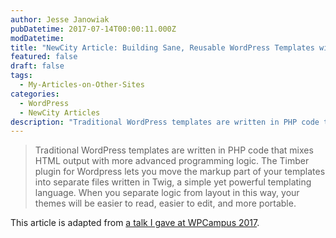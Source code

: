 ```yaml
---
author: Jesse Janowiak
pubDatetime: 2017-07-14T00:00:11.000Z
modDatetime:
title: "NewCity Article: Building Sane, Reusable WordPress Templates with Timber and Twig"
featured: false
draft: false
tags:
  - My-Articles-on-Other-Sites
categories:
  - WordPress
  - NewCity Articles
description: "Traditional WordPress templates are written in PHP code that mixes HTML output with more advanced programming logic. The Timber plugin for Wordpress lets you move the markup part of your templates into separate files written in Twig, a simple yet powerful templating language. When you separate logic from layout in this way, your themes will be easier to read, easier to edit, and more portable."
---
```


> Traditional WordPress templates are written in PHP code that mixes HTML output with more advanced programming logic. The Timber plugin for Wordpress lets you move the markup part of your templates into separate files written in Twig, a simple yet powerful templating language. When you separate logic from layout in this way, your themes will be easier to read, easier to edit, and more portable.

This article is adapted from [a talk I gave at WPCampus 2017](https://2017.wpcampus.org/schedule/lightning-talks/building-wordpress-templates-twig-timber/).
